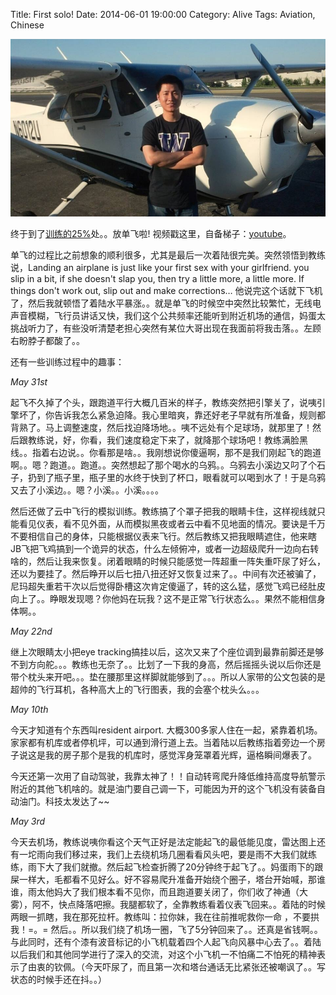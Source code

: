 Title: First solo!
Date: 2014-06-01 19:00:00
Category: Alive
Tags: Aviation, Chinese

<img src="images/FirstSolo.jpg" />

终于到了[训练的25%](/faqs-to-learning-to-fly.html)处。。放单飞啦! 视频戳这里，自备梯子：[youtube](https://www.youtube.com/watch?v=ciD0mPNDieU)。

单飞的过程比之前想象的顺利很多，尤其是最后一次着陆很完美。突然领悟到教练说，Landing an airplane is just like your first sex with your girlfriend. you slip in a bit, if she doesn't slap you, then try a little more, a little more. If things don't work out, slip out and make corrections… 他说完这个话就下飞机了，然后我就顿悟了着陆水平暴涨。。就是单飞的时候空中突然比较繁忙，无线电声音模糊，飞行员讲话又快，我们这个公共频率还能听到附近机场的通信，妈蛋太挑战听力了，有些没听清楚老担心突然有某位大哥出现在我面前将我击落。。左顾右盼脖子都酸了。。

还有一些训练过程中的趣事：

_May 31st_

起飞不久掉了个头，跟跑道平行大概几百米的样子，教练突然把引擎关了，说咦引擎坏了，你告诉我怎么紧急迫降。我心里暗爽，靠还好老子早就有所准备，规则都背熟了。马上调整速度，然后找迫降场地。。咦不远处有个足球场，就那里了！然后跟教练说，好，你看，我们速度稳定下来了，就降那个球场吧！教练满脸黑线。。指着右边说。。你看那是啥。。我刚想说你傻逼啊，那不是我们刚起飞的跑道啊。。嗯？跑道。。跑道。。突然想起了那个喝水的乌鸦。。乌鸦去小溪边又叼了个石子，扔到了瓶子里，瓶子里的水终于快到了杯口，眼看就可以喝到水了！于是乌鸦又去了小溪边。。嗯？小溪。。小溪。。。。

然后还做了云中飞行的模拟训练。教练搞了个罩子把我的眼睛卡住，这样视线就只能看见仪表，看不见外面，从而模拟黑夜或者云中看不见地面的情况。要诀是千万不要相信自己的身体，只能根据仪表来飞行。然后教练又把我眼睛遮住，他来瞎JB飞把飞鸡搞到一个诡异的状态，什么左倾俯冲，或者一边超级爬升一边向右转啥的，然后让我来恢复。闭着眼睛的时候只能感觉一阵超重一阵失重吓尿了好么，还以为要挂了。然后睁开以后七扭八扭还好又恢复过来了。。中间有次还被骗了，尼玛超失重若干次以后觉得卧槽这次肯定傻逼了，转的这么猛，感觉飞鸡已经肚皮向上了。。睁眼发现嗯？你他妈在玩我？这不是正常飞行状态么。。果然不能相信身体啊。。

_May 22nd_

继上次眼睛太小把eye tracking搞挂以后，这次又来了个座位调到最靠前脚还是够不到方向舵。。。教练也无奈了。。比划了一下我的身高，然后摇摇头说以后你还是带个枕头来开吧。。。垫在腰那里这样脚就能够到了。。。所以人家带的公文包装的是超帅的飞行耳机，各种高大上的飞行图表，我的会塞个枕头么。。。

_May 10th_

今天才知道有个东西叫resident airport. 大概300多家人住在一起，紧靠着机场。家家都有机库或者停机坪，可以通到滑行道上去。当着陆以后教练指着旁边一个房子说这是我的房子那个是我的机库时，感觉浑身笼罩着光辉，逼格瞬间爆表了。

今天还第一次用了自动驾驶，我靠太神了！！自动转弯爬升降低维持高度导航警示附近的其他飞机啥的。就是油门要自己调一下，可能因为开的这个飞机没有装备自动油门。科技太发达了~~

_May 3rd_

今天去机场，教练说咦你看这个天气正好是法定能起飞的最低能见度，雷达图上还有一坨雨向我们移过来，我们上去绕机场几圈看看风头吧，要是雨不大我们就练练，雨下大了我们就撤。然后起飞检查折腾了20分钟终于起飞了。。妈蛋雨下的跟屎一样大，毛都看不见好么。好不容易爬升准备开始绕个圈子，塔台开始喊，那谁谁，雨太他妈大了我们根本看不见你，而且跑道要关闭了，你们收了神通（大雾），阿不，快点降落吧擦。我腿都软了，全靠教练看着仪表飞回来。。着陆的时候两眼一抓瞎，我在那死拉杆。教练叫：拉你妹，我在往前推呢救你一命 ，不要拱我！=。= 然后。。所以我们绕了机场一圈，飞了5分钟回来了。。还真是省钱啊。。与此同时，还有个漆有波音标记的小飞机载着四个人起飞向风暴中心去了。。着陆以后我们和其他同学进行了深入的交流，对这个小飞机一不怕痛二不怕死的精神表示了由衷的钦佩。（今天吓尿了，而且第一次和塔台通话无比紧张还被嘲讽了。。写状态的时候手还在抖。。） 